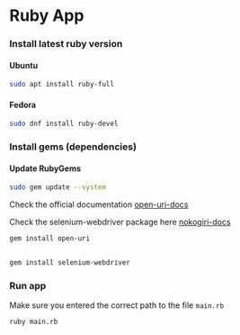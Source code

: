# Ruby App

### Install latest ruby version

#### Ubuntu

```bash
sudo apt install ruby-full
```

#### Fedora

```bash
sudo dnf install ruby-devel
```

### Install gems (dependencies)

#### Update RubyGems

```bash
sudo gem update --system
```

Check the official documentation [open-uri-docs](https://github.com/ruby/open-uri/)

Check the selenium-webdriver package here [nokogiri-docs](https://www.selenium.dev/documentation/webdriver/)

```bash
gem install open-uri
```

```bash
```

```bash
gem install selenium-webdriver
```

### Run app

Make sure you entered the correct path to the file `main.rb`

```bash
ruby main.rb
```
